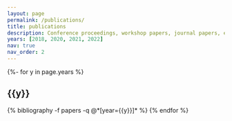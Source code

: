 ```yaml
---
layout: page
permalink: /publications/
title: publications
description: Conference proceedings, workshop papers, journal papers, etc. <u><a href='https://scholar.google.com/citations?user=aLrVFiUAAAAJ'>Google Scholar</a></u> contains a more complete list of my publications.
years: [2018, 2020, 2021, 2022]
nav: true
nav_order: 2
---
```

<!-- _pages/publications.md -->
<div class="publications">

{%- for y in page.years %}
  <h2 class="year">{{y}}</h2>
  {% bibliography -f papers -q @*[year={{y}}]* %}
{% endfor %}

</div>
